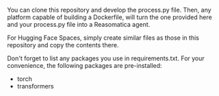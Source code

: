 
You can clone this repository and develop the process.py file. Then, any platform capable of building a Dockerfile, will turn the one provided here and your process.py file into a Reasomatica agent. 

For Hugging Face Spaces, simply create similar files as those in this repository and copy the contents there. 

Don't forget to list any packages you use in requirements.txt. For your convenience, the following packages are pre-installed:
- torch
- transformers
